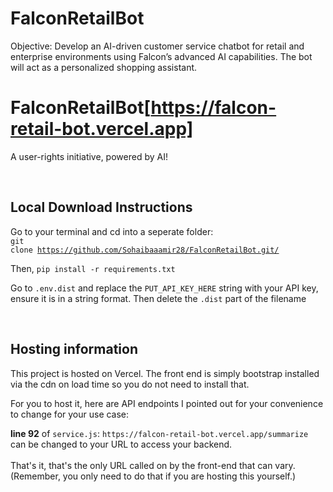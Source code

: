 # FalconRetailBot
Objective: Develop an AI-driven customer service chatbot for retail and enterprise environments using Falcon’s advanced AI capabilities. The bot will act as a personalized shopping assistant.
# FalconRetailBot[https://falcon-retail-bot.vercel.app]
A user-rights initiative, powered by AI!

<br/>

## Local Download Instructions
Go to your terminal and cd into a seperate folder:
<br/>
<code>git clone https://github.com/Sohaibaaamir28/FalconRetailBot.git/</code>

Then, 
<code>pip install -r requirements.txt</code>

Go to <code>.env.dist</code> and replace the <code>PUT_API_KEY_HERE</code> string with your API key, ensure it is in a string format. Then delete the <code>.dist</code> part of the filename


<br/>


## Hosting information
This project is hosted on Vercel. The front end is simply bootstrap installed via the cdn on load time so you do not need to install that.

For you to host it, here are API endpoints I pointed out for your convenience to change for your use case:

**line 92** of `service.js`: `https://falcon-retail-bot.vercel.app/summarize` can be changed to your URL to access your backend.
<br/>
<br/>
That's it, that's the only URL called on by the front-end that can vary.
<br/>
(Remember, you only need to do that if you are hosting this yourself.)

